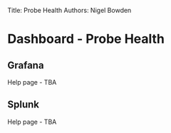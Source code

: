 Title: Probe Health
Authors: Nigel Bowden

# Dashboard - Probe Health


## Grafana
Help page - TBA


## Splunk
Help page - TBA